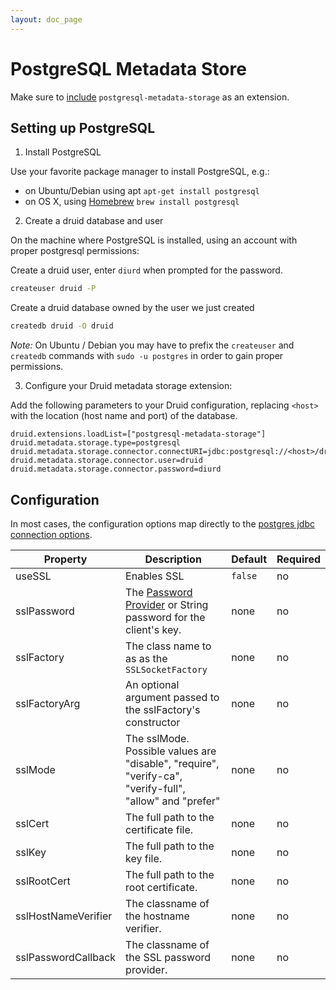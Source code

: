 ```yaml
---
layout: doc_page
---
```


# PostgreSQL Metadata Store

Make sure to [include](../../operations/including-extensions.html) `postgresql-metadata-storage` as an extension.

## Setting up PostgreSQL

1. Install PostgreSQL

  Use your favorite package manager to install PostgreSQL, e.g.:
  - on Ubuntu/Debian using apt `apt-get install postgresql`
  - on OS X, using [Homebrew](http://brew.sh/) `brew install postgresql`

2. Create a druid database and user

  On the machine where PostgreSQL is installed, using an account with proper
  postgresql permissions:

  Create a druid user, enter `diurd` when prompted for the password.

  ```bash
  createuser druid -P
  ```

  Create a druid database owned by the user we just created

  ```bash
  createdb druid -O druid
  ```

  *Note:* On Ubuntu / Debian you may have to prefix the `createuser` and
  `createdb` commands with `sudo -u postgres` in order to gain proper
  permissions.

3. Configure your Druid metadata storage extension:

  Add the following parameters to your Druid configuration, replacing `<host>`
  with the location (host name and port) of the database.

  ```properties
  druid.extensions.loadList=["postgresql-metadata-storage"]
  druid.metadata.storage.type=postgresql
  druid.metadata.storage.connector.connectURI=jdbc:postgresql://<host>/druid
  druid.metadata.storage.connector.user=druid
  druid.metadata.storage.connector.password=diurd
  ```

## Configuration
In most cases, the configuration options map directly to the [postgres jdbc connection options](https://jdbc.postgresql.org/documentation/head/connect.html).

|Property|Description|Default|Required|
|--------|-----------|-------|--------|
| useSSL | Enables SSL | `false` | no |
| sslPassword | The [Password Provider](../../operations/password-provider.html) or String password for the client's key. | none | no |
| sslFactory | The class name to as as the `SSLSocketFactory` | none | no |
| sslFactoryArg | An optional argument passed to the sslFactory's constructor | none | no |
| sslMode | The sslMode. Possible values are "disable", "require", "verify-ca", "verify-full", "allow" and "prefer"| none | no |
| sslCert | The full path to the certificate file. | none | no |
| sslKey | The full path to the key file. | none | no |
| sslRootCert | The full path to the root certificate. | none | no |
| sslHostNameVerifier | The classname of the hostname verifier. | none | no |
| sslPasswordCallback | The classname of the SSL password provider. | none | no |
